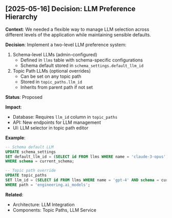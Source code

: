 ## [2025-05-16] Decision: LLM Preference Hierarchy

**Context**: 
We needed a flexible way to manage LLM selection across different levels of the application while maintaining sensible defaults.

**Decision**:
Implement a two-level LLM preference system:
1. Schema-level LLMs (admin-configured)
   - Defined in `llms` table with schema-specific configurations
   - Schema default stored in `schema_settings.default_llm_id`
2. Topic Path LLMs (optional overrides)
   - Can be set on any topic path
   - Stored in `topic_paths.llm_id`
   - Inherits from parent path if not set

**Status**: Proposed

**Impact**:
- Database: Requires `llm_id` column in `topic_paths`
- API: New endpoints for LLM management
- UI: LLM selector in topic path editor

**Example**:
```sql
-- Schema default LLM
UPDATE schema_settings 
SET default_llm_id = (SELECT id FROM llms WHERE name = 'claude-3-opus' AND schema = current_schema)
WHERE schema = current_schema;

-- Topic path override
UPDATE topic_paths 
SET llm_id = (SELECT id FROM llms WHERE name = 'gpt-4' AND schema = current_schema)
WHERE path = 'engineering.ai_models';
```

**Related**:
- Architecture: LLM Integration
- Components: Topic Paths, LLM Service
